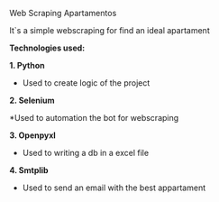 Web Scraping Apartamentos

It`s a simple webscraping for find an ideal apartament

**Technologies used:**

**1. Python**

* Used to create logic of the project 

**2. Selenium**

*Used to automation the bot for webscraping

**3. Openpyxl**

* Used to writing a db in a excel file

**4. Smtplib**

* Used to send an email with the best appartament


